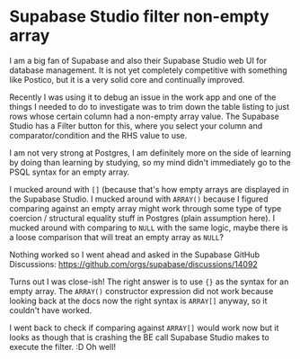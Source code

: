 # Supabase Studio filter non-empty array

I am a big fan of Supabase and also their Supabase Studio web UI for database
management.
It is not yet completely competitive with something like Postico, but it is a
very solid core and continually improved.

Recently I was using it to debug an issue in the work app and one of the things
I needed to do to investigate was to trim down the table listing to just rows
whose certain column had a non-empty array value.
The Supabase Studio has a Filter button for this, where you select your column
and comparator/condition and the RHS value to use.

I am not very strong at Postgres, I am definitely more on the side of learning
by doing than learning by studying, so my mind didn't immediately go to the PSQL
syntax for an empty array.

I mucked around with `[]` (because that's how empty arrays are displayed in the
Supabase Studio.
I mucked around with `ARRAY()` because I figured comparing against an empty
array might work through some type of type coercion / structural equality stuff
in Postgres (plain assumption here).
I mucked around with comparing to `NULL` with the same logic, maybe there is a
loose comparison that will treat an empty array as `NULL`?

Nothing worked so I went ahead and asked in the Supabase GitHub Discussions:
<https://github.com/orgs/supabase/discussions/14092>

Turns out I was close-ish!
The right answer is to use `{}` as the syntax for an empty array.
The `ARRAY()` constructor expression did not work because looking back at the
docs now the right syntax is `ARRAY[]` anyway, so it couldn't have worked.

I went back to check if comparing against `ARRAY[]` would work now but it looks
as though that is crashing the BE call Supabase Studio makes to execute the
filter. :D
Oh well!
